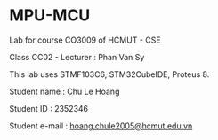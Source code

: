 # MPU-MCU
Lab for course CO3009 of HCMUT - CSE 

Class CC02 - Lecturer : Phan Van Sy

This lab uses STMF103C6, STM32CubeIDE, Proteus 8. 

Student name : Chu Le Hoang

Student ID : 2352346

Student e-mail : hoang.chule2005@hcmut.edu.vn


